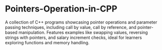 # Pointers-Operation-in-CPP
A collection of C++ programs showcasing pointer operations and parameter passing techniques, including call by value, call by reference, and pointer-based manipulation. Features examples like swapping values, reversing strings with pointers, and salary increment checks, ideal for learners exploring functions and memory handling.
